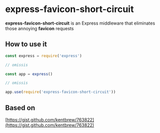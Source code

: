 # express-favicon-short-circuit

**express-favicon-short-circuit** is an Express middleware that eliminates those annoying **favicon** requests

## How to use it

```javascript
const express = require('express')

// omissis

const app = express()

// omissis

app.use(require('express-favicon-short-circuit'))
```

## Based on

[https://gist.github.com/kentbrew/763822](https://gist.github.com/kentbrew/763822)